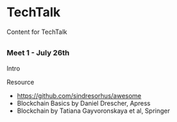 # TechTalk
Content for TechTalk

## 
### Meet 1 - July 26th 

Intro

Resource
* https://github.com/sindresorhus/awesome
* Blockchain Basics by Daniel Drescher, Apress
* Blockchain by Tatiana Gayvoronskaya et al, Springer

